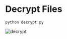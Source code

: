 # Decrypt Files
```
python decrypt.py
```
![decrypt](https://github.com/user-attachments/assets/4bf4a7c9-8b32-4098-9db2-ae3d9736f9ef)
